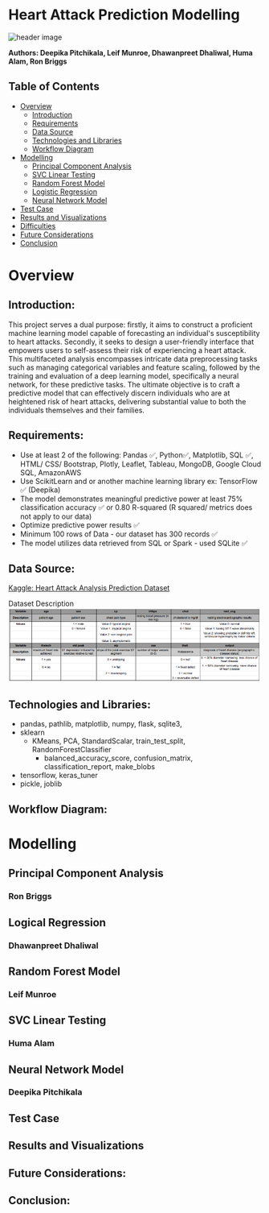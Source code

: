 # Heart Attack Prediction Modelling

![header image](https://th.bing.com/th/id/OIG.eGvxvsFQ.HmPQV6DOoy5?pid=ImgGn)

**Authors: Deepika Pitchikala, Leif Munroe, Dhawanpreet Dhaliwal, Huma Alam, Ron Briggs**

## Table of Contents

- [Overview](#overview)
  - [Introduction](#introduction)
  - [Requirements](#requirements)
  - [Data Source](#data-source)
  - [Technologies and Libraries](#technologies-and-libraries)
  - [Workflow Diagram](#workflow-diagram)
- [Modelling](#modelling)
  - [Principal Component Analysis](#principal-component-analysis)
  - [SVC Linear Testing](#SVC-linear-testing)
  - [Random Forest Model](#random-forest-model)
  - [Logistic Regression](#Logistic-Regression)
  - [Neural Network Model](#neural-network-model)
- [Test Case](#test-case)
- [Results and Visualizations](#Results-and-Visualizations)
- [Difficulties](#difficulties)
- [Future Considerations](#Future-Considerations)
- [Conclusion](#conclusion)

# Overview

## Introduction:

This project serves a dual purpose: firstly, it aims to construct a proficient machine learning model capable of forecasting an individual's susceptibility to heart attacks. Secondly, it seeks to design a user-friendly interface that empowers users to self-assess their risk of experiencing a heart attack. This multifaceted analysis encompasses intricate data preprocessing tasks such as managing categorical variables and feature scaling, followed by the training and evaluation of a deep learning model, specifically a neural network, for these predictive tasks. The ultimate objective is to craft a predictive model that can effectively discern individuals who are at heightened risk of heart attacks, delivering substantial value to both the individuals themselves and their families.

## Requirements:
- Use at least 2 of the following: Pandas ✅, Python✅, Matplotlib, SQL ✅, HTML/ CSS/ Bootstrap, Plotly, Leaflet, Tableau, MongoDB, Google Cloud SQL, AmazonAWS
- Use ScikitLearn and or another machine learning library ex: TensorFlow ✅ (Deepika)
- The model demonstrates meaningful predictive power at least 75% classification accuracy ✅ or 0.80 R-squared (R squared/ metrics does not apply to our data)
- Optimize predictive power results ✅
- Minimum 100 rows of Data  - our dataset has 300 records ✅
- The model utilizes data retrieved from SQL or Spark - used SQLite ✅

## Data Source:

[Kaggle: Heart Attack Analysis Prediction Dataset](https://www.kaggle.com/datasets/rashikrahmanpritom/heart-attack-analysis-prediction-dataset?resource=download&page=2)

Dataset Description
![image](https://github.com/Deepika-GH/Project-4-HeartAttack_Analysis_Prediction/blob/main/Visuals/Dataset%20Description.png)

## Technologies and Libraries:
- pandas, pathlib, matplotlib, numpy, flask, sqlite3, 
- sklearn
  - KMeans, PCA, StandardScalar, train_test_split, RandomForestClassifier
	- balanced_accuracy_score, confusion_matrix, classification_report, make_blobs
- tensorflow, keras_tuner
- pickle, joblib

## Workflow Diagram:

# Modelling

## Principal Component Analysis
### Ron Briggs

## Logical Regression
### Dhawanpreet Dhaliwal

## Random Forest Model
### Leif Munroe

## SVC Linear Testing
### Huma Alam

## Neural Network Model
### Deepika Pitchikala


## Test Case

## Results and Visualizations

## Future Considerations:

## Conclusion:




